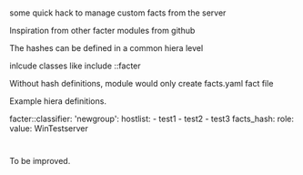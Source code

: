 #####
some quick hack to manage custom facts from the server

Inspiration from other facter modules from github

The hashes can be defined in a common hiera level

inlcude classes like
include ::facter


Without hash definitions, module would only create facts.yaml fact file

Example hiera definitions.

facter::classifier:
  'newgroup':
    hostlist:
      - test1
      - test2
      - test3
    facts_hash:
        role:
          value: WinTestserver

#
To be improved.
